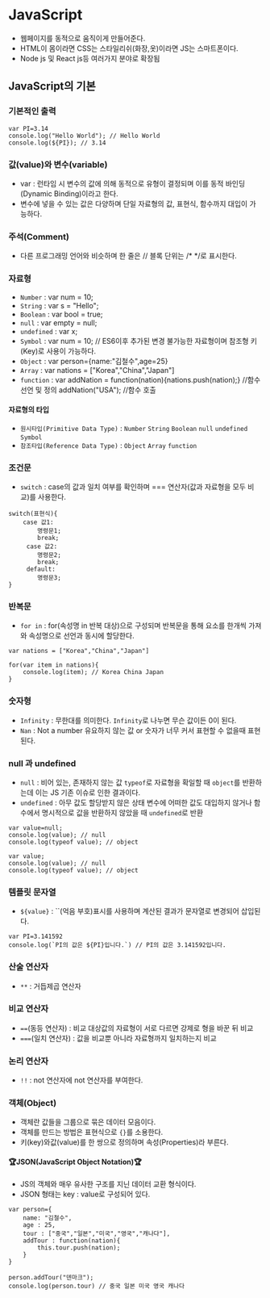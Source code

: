# JavaScript 
- 웹페이지를 동적으로 움직이게 만들어준다.
- HTML이 몸이라면 CSS는 스타일리쉬(화장,옷)이라면 JS는 스마트폰이다. 
- Node js 및 React js등 여러가지 분야로 확장됨

## JavaScript의 기본

### 기본적인 출력

```
var PI=3.14
console.log("Hello World"); // Hello World
console.log(${PI}); // 3.14
```

### 값(value)와 변수(variable)
- var : 런타임 시 변수의 값에 의해 동적으로 유형이 결정되며 이를 동적 바인딩(Dynamic Binding)이라고 한다.
- 변수에 넣을 수 있는 값은 다양하며 단일 자료형의 값, 표현식, 함수까지 대입이 가능하다.

### 주석(Comment)
- 다른 프로그래밍 언어와 비슷하며 한 줄은 // 블록 단위는 /* */로 표시한다.

### 자료형
- `Number` : var num = 10;
- `String` : var s = "Hello";
- `Boolean` : var bool = true;
- `null` : var empty = null;
- `undefined` : var x;
- `Symbol` : var num = 10; // ES6이후 추가된 변경 불가능한 자료형이며 참조형 키(Key)로 사용이 가능하다.
- `Object` : var person={name:"김철수",age=25}
- `Array` : var nations = ["Korea","China","Japan"]
- `function` : var addNation = function(nation){nations.push(nation);} //함수 선언 및 정의
addNation("USA"); //함수 호출

#### 자료형의 타입
- `원시타입(Primitive Data Type)` : `Number` `String` `Boolean` `null` `undefined` `Symbol`
- `참조타입(Reference Data Type)` : `Object` `Array` `function`

### 조건문
- `switch` : case의 값과 일치 여부를 확인하며 === 연산자(값과 자료형을 모두 비교)를 사용한다. 

```
switch(표현식){
    case 값1:
        명령문1;
        break;
     case 값2:
        명령문2;
        break;
     default:
        명령문3;
}
```

### 반복문
- `for in` : for(속성명 in 반복 대상)으로 구성되며 반복문을 통해 요소를 한개씩 가져와 속성명으로 선언과 동시에 할당한다.

```
var nations = ["Korea","China","Japan"]

for(var item in nations){
    console.log(item); // Korea China Japan
}
```

### 숫자형
- `Infinity` : 무한대를 의미한다. `Infinity`로 나누면 무슨 값이든 0이 된다.
- `Nan` : Not a number 유요하지 않는 값 or 숫자가 너무 커서 표현할 수 없을때 표현된다.

### null 과 undefined
- `null` : 비어 있는, 존재하지 않는 값 `typeof`로 자료형을 확일할 때 `object`를 반환하는데 이는 JS 기존 이슈로 인한 결과이다.
- `undefined` : 아무 값도 할당받지 않은 상태 변수에 어떠한 값도 대입하지 않거나 함수에서 명시적으로 값을 반환하지 않았을 때 `undefined`로 반환
```
var value=null;
console.log(value); // null
console.log(typeof value); // object

var value;
console.log(value); // null
console.log(typeof value); // object
```

### 템플릿 문자열
- `${value}` : ``(억음 부호)표시를 사용하며 계산된 결과가 문자열로 변경되어 삽입된다.
```
var PI=3.141592
console.log(`PI의 값은 ${PI}입니다.`) // PI의 값은 3.141592입니다.
```

### 산술 연산자
- `**` : 거듭제곱 연산자

### 비교 연산자
- `==`(동등 연산자) : 비교 대상값의 자료형이 서로 다르면 강제로 형을 바꾼 뒤 비교
- `===`(일치 연산자) : 값을 비교뿐 아니라 자료형까지 일치하는지 비교

### 논리 연산자
- `!!` : not 연산자에 not 연산자를 부여한다.

### 객체(Object)
- 객체란 값들을 그룹으로 묶은 데이터 모음이다.
- 객체를 만드는 방법은 표현식으로 `{}`를 소용한다.
- 키(key)와값(value)를 한 쌍으로 정의하며 속성(Properties)라 부른다.

#### 🏆JSON(JavaScript Object Notation)🏆
- JS의 객체와 매우 유사한 구조를 지닌 데이터 교환 형식이다.
- JSON 형태는 key : value로 구성되어 있다.

```
var person={
    name: "김철수",
    age : 25,
    tour : ["중국","일본","미국","영국","캐나다"],
    addTour : function(nation){
        this.tour.push(nation);
    }
}

person.addTour("덴마크");
console.log(person.tour) // 중국 일본 미국 영국 캐나다
```
